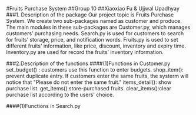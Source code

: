 #Fruits Purchase System 
##Group 10 
##Xiaoxiao Fu & Ujjwal Upadhyay
###1. Description of the package
Our project topic is Fruits Purchase System. We create two sub-packages named as customer and produce. The main modules in these sub-packages are Customer.py, which manages customers’ purchasing needs. Search.py is used for customers to search for fruits’ storage, price, and notification words. Fruits.py is used to set different fruits' information, like price, discount, inventory and expiry time. Inventory.py are used for record the fruits’ inventory information.

###2.Description of the functions
####(1)Functions in Customer.py
set_budget() : customers use this function to enter budgets.
shop_item(): prevent duplicate entry. If customers enter the same fruits, the systerm will notice that "Please do not enter the same fruit."
items_detail(): show purchase list.
get_items():store-purchased fruits.
clear_items():clear purchase list according to the users' choice. 

####(1)Functions in Search.py

